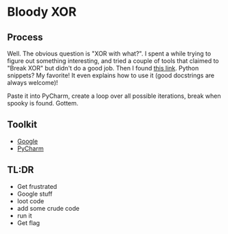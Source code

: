 # Bloody XOR #

## Process ##

Well. The obvious question is "XOR with what?". I spent a while trying to figure out something interesting, and tried a 
couple of tools that claimed to "Break XOR" but didn't do a good job. Then I found 
[this link](https://www.codementor.io/@arpitbhayani/deciphering-single-byte-xor-ciphertext-17mtwlzh30). Python snippets? 
My favorite! It even explains how to use it (good docstrings are always welcome)!

Paste it into PyCharm, create a loop over all possible iterations, break when spooky is found. Gottem.

## Toolkit ##

- [Google](https://google.com)
- [PyCharm](https://www.jetbrains.com/pycharm/)

## TL:DR ##
- Get frustrated
- Google stuff
- loot code
- add some crude code
- run it
- Get flag